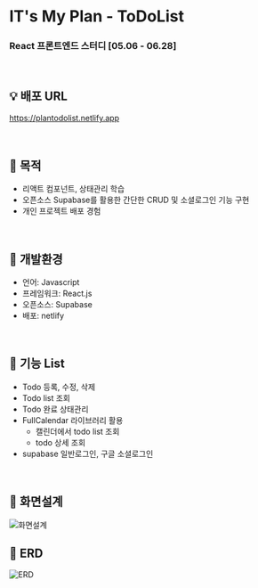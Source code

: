 # IT's My Plan - ToDoList

### React 프론트엔드 스터디 [05.06 - 06.28]

<br>


## 💡 배포 URL
https://plantodolist.netlify.app

<br>

## 📌 목적
- 리액트 컴포넌트, 상태관리 학습
- 오픈소스 Supabase를 활용한 간단한 CRUD 및 소셜로그인 기능 구현
- 개인 프로젝트 배포 경험

<br>

## 📌 개발환경
- 언어: Javascript
- 프레임워크: React.js
- 오픈소스: Supabase
- 배포: netlify

<br>

## 📌 기능 List
- Todo 등록, 수정, 삭제
- Todo list 조회
- Todo 완료 상태관리
- FullCalendar 라이브러리 활용
    - 캘린더에서 todo list 조회 
    - todo 상세 조회
- supabase 일반로그인, 구글 소셜로그인

<br>

## 📌 화면설계
<img alt="화면설계" src="https://github.com/kimseryeong/react_study/assets/106288108/ca66b96b-3d91-492d-9b9c-6ebff1be7f81"/>

<br>

## 📌 ERD
<img alt="ERD" src="https://github.com/kimseryeong/react_study/assets/106288108/bd51a397-4397-40f7-b982-1a78f1cad744"/>

<br>


<!-- # Getting Started with Create React App

This project was bootstrapped with [Create React App](https://github.com/facebook/create-react-app).

## Available Scripts

In the project directory, you can run:

### `npm start`

Runs the app in the development mode.\
Open [http://localhost:3000](http://localhost:3000) to view it in your browser.

The page will reload when you make changes.\
You may also see any lint errors in the console.

### `npm test`

Launches the test runner in the interactive watch mode.\
See the section about [running tests](https://facebook.github.io/create-react-app/docs/running-tests) for more information.

### `npm run build`

Builds the app for production to the `build` folder.\
It correctly bundles React in production mode and optimizes the build for the best performance.

The build is minified and the filenames include the hashes.\
Your app is ready to be deployed!

See the section about [deployment](https://facebook.github.io/create-react-app/docs/deployment) for more information.

### `npm run eject`

**Note: this is a one-way operation. Once you `eject`, you can't go back!**

If you aren't satisfied with the build tool and configuration choices, you can `eject` at any time. This command will remove the single build dependency from your project.

Instead, it will copy all the configuration files and the transitive dependencies (webpack, Babel, ESLint, etc) right into your project so you have full control over them. All of the commands except `eject` will still work, but they will point to the copied scripts so you can tweak them. At this point you're on your own.

You don't have to ever use `eject`. The curated feature set is suitable for small and middle deployments, and you shouldn't feel obligated to use this feature. However we understand that this tool wouldn't be useful if you couldn't customize it when you are ready for it.

## Learn More

You can learn more in the [Create React App documentation](https://facebook.github.io/create-react-app/docs/getting-started).

To learn React, check out the [React documentation](https://reactjs.org/).

### Code Splitting

This section has moved here: [https://facebook.github.io/create-react-app/docs/code-splitting](https://facebook.github.io/create-react-app/docs/code-splitting)

### Analyzing the Bundle Size

This section has moved here: [https://facebook.github.io/create-react-app/docs/analyzing-the-bundle-size](https://facebook.github.io/create-react-app/docs/analyzing-the-bundle-size)

### Making a Progressive Web App

This section has moved here: [https://facebook.github.io/create-react-app/docs/making-a-progressive-web-app](https://facebook.github.io/create-react-app/docs/making-a-progressive-web-app)

### Advanced Configuration

This section has moved here: [https://facebook.github.io/create-react-app/docs/advanced-configuration](https://facebook.github.io/create-react-app/docs/advanced-configuration)

### Deployment

This section has moved here: [https://facebook.github.io/create-react-app/docs/deployment](https://facebook.github.io/create-react-app/docs/deployment)

### `npm run build` fails to minify

This section has moved here: [https://facebook.github.io/create-react-app/docs/troubleshooting#npm-run-build-fails-to-minify](https://facebook.github.io/create-react-app/docs/troubleshooting#npm-run-build-fails-to-minify) -->
